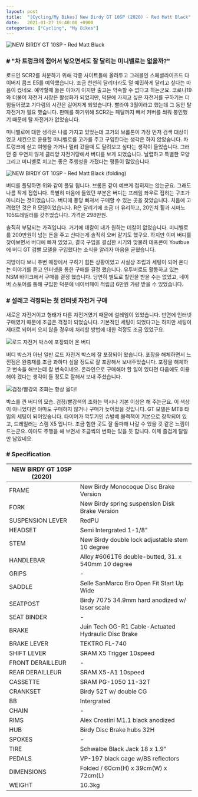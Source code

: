 ```yaml
---
layout: post
title:  "[Cycling/My Bikes] New Birdy GT 10SP (2020) - Red Matt Black"
date:   2021-01-27 19:40:00 +0900
categories: ["Cycling", "My Bikes"]
---
```

![NEW BIRDY GT 10SP - Red Matt Black](../assets/img/2021-01-27/01-birdy.png)

### # "차 트렁크에 접어서 넣으면서도 잘 달리는 미니벨로는 없을까?"

로드인 SCR2를 처분하기 위해 각종 사이트들에 올려두고 그래블인 스페셜라이즈드 다이버지 콤프 E5를 예약했습니다. 조금 천천히 달리더라도 덜 예민하게 달리고 싶다는 마음이 컸네요. 예약할때 들은 이야기 이지만 출고는 약속할 수 없다고 하는군요. 코로나19와 더불어 자전거 시장은 활성화가 되었지만, 덕분에 가지고 싶은 자전거를 구하기는 더 힘들어졌고 기다림의 시간은 길어지게 되었습니다. 빨라야 3월이라고 했는데 그 동안 탈 자전거가 필요 했습니다. 판매를 하기위해 SCR2는 페달까지 빼서 커버를 씌워 봉인했기 때문에 탈 자전거가 없었습니다.

 

미니벨로에 대한 생각은 나름 가지고 있었는데 고가의 브롬톤이 가장 먼저 검색 대상이었고 세컨으로 운용할 미니벨로를 고가를 주고 구입한다는 생각은 하지 않았습니다. 차 트렁크에 싣고 여행을 가거나 멀리 갔을때 도 달려보고 싶다는 생각이 들었습니다. 그러던 중 우연치 않게 클리앙 자전거당에서 버디를 보게 되었습니다. 날렵하고 특별한 모양 그리고 미니벨로 치고는 좋은 주행성을 가졌다는 평들이 많았습니다.



![NEW BIRDY GT 10SP - Red Matt Black (folding)](../assets/img/2021-01-27/02-birdy_folding.png)



버디를 폴딩하면 위와 같이 폴딩 됩니다. 브롬톤 같이 예쁘게 접히지는 않는군요. 그래도 나름 작게 접힙니다. 특별히 마음에 들었던 부분은 버디는 프레임 좌우로 접히는 구조가 아니라는 것이었습니다. 버디에 퐁당 빠져서 구매할 수 있는 곳을 찾았습니다. 처음에 고려했던 것은 R 모델이었습니다. R은 달리기에 조금 더 유리하고, 20인치 휠과 시마노 105드레일러를 갖추었습니다. 가격은 298만원.

 

솔직히 부담되는 가격입니다. 거기에 데칼이 내가 원하는 데칼이 없었습니다. 미니벨로를 200만원이 넘는 돈을 주고 산다는게 솔직히 오버 같기도 했구요. 하지만 이미 버디를 찾아보면서 버디에 빠져 있었고, 결국 구입을 결심한 시기와 맞물려 데프콘이 Youtbue에 버디 GT 검빨 모델을 구입했다는 소식을 알리자 마음을 굳혔습니다.



지방이다 보니 주변 매장에서 구하기 힘든 상황이었고 사실상 조립과 세팅이 되어 온다는 이야기를 듣고 인터넷을 통한 구매를 결정 했습니다. 유투버로도 활동하고 있는 NSM 바이크에서 구매를 결정 했습니다. 당연히 별도로 할인을 받을 수는 없었고, 네이버 스토어를 통해 구입한 덕분에 네이버페이 적립금 6만원 가량 받을 수 있었습니다.


### # 설레고 걱정되는 첫 인터넷 자전거 구매

새로운 자전거이고 형태가 다른 자전거였기 때문에 설레임이 있었습니다. 반면에 인터넷 구매였기 때문에 조금은 걱정이 되었습니다. 기본적인 세팅이 되었다고는 하지만 세팅이 제대로 되어서 오지 않을 경우에 처리할 방법에 대한 걱정도 조금 있었구요.



![로드 자전거 박스에 포장되어 온 버디](../assets/img/2021-01-27/03-birdy_shipbox.jpg)



버디 박스가 아닌 일반 로드 자전거 박스에 잘 포장되어 왔습니다. 포장을 해체하면서 느낀점은 완충재를 조금 과하다 싶을 정도로 잘 포장해서 보내주었습니다. 포장을 해체하고 변속을 해보는데 칼 변속이네요. 온라인으로 구매해야 할 일이 있다면 다음에도 이용해야 겠다는 생각이 들 정도로 잘해서 보내 주셨습니다.



![검정/빨강의 조화는 항상 옳다!](../assets/img/2021-01-27/04-birdy_ship_complete.jpg)



박스를 깐 버디의 모습. 검정/빨강색의 조화는 역시나 기본 이상은 해 주는군요. 이 색상이 아니었다면 아마도 구매하지 않거나 구매가 늦어졌을 것입니다. GT 모델은 MTB 타입의 세팅이 되어있습니다. 타이어가 깍두기인 슈발베 블랙잭이 기본으로 장착되어 있고, 드레일러는 스램 X5 입니다. 조금 험한 곳도 잘 돌파해 나갈 수 있을 것 같은 느낌이 드는군요. 아마도 주행을 해 보면서 조금씩의 변화는 있을 듯 합니다. 이제 즐겁게 탈일만 남았네요.




### # Specification

| **NEW BIRDY GT 10SP (2020)** |                                                     |
|------------------------------|-----------------------------------------------------|
| FRAME                        | New Birdy Monocoque Disc Brake Version              |
| FORK                         | New Birdy spring suspension Disk Brake Version      |
| SUSPENSION LEVER             | RedPU                                               |
| HEADSET                      | Semi Intergrated 1-1/8"                             |
| STEM                         | New Birdy double lock adjustable stem 10 degree     |
| HANDLEBAR                    | Alloy #6061T6 double-butted, 31. x 540mm 10 degree  |
| GRIPS                        | \-                                                  |
| SADDLE                       | Selle SanMarco Ero Open Fit Start Up Wide           |
| SEATPOST                     | Birdy 7075 34.9mm hard anodized w/ laser scale      |
| SEAT BINDER                  | \-                                                  |
| BRAKE                        | Juin Tech GG-R1 Cable-Actuated Hydraulic Disc Brake |
| BRAKE LEVER                  | TEKTRO FL-740                                       |
| SHIFT LEVER                  | SRAM X5 Trigger 10speed                             |
| FRONT DERAILLEUR             | \-                                                  |
| REAR DERAILLEUR              | SRAM X5-A1 10speed                                  |
| CASSETTE                     | SRAM PG-1050 11-32T                                 |
| CRANKSET                     | Birdy 52T w/ double CG                              |
| BB                           | Intergrated                                         |
| CHAIN                        | \-                                                  |
| RIMS                         | Alex Crostini M1.1 black anodized                   |
| HUB                          | Birdy Disc Brake hubs 32H                           |
| SPOKES                       | \-                                                  |
| TIRE                         | Schwalbe Black Jack 18 x 1.9"                       |
| PEDALS                       | VP-197 black cage w/BS reflectors                   |
| DIMENSIONS                   | Folded / 60cm(H) x 39cm(W) x 72cm(L)                |
| WEIGHT                       | 10.3kg                                              |
